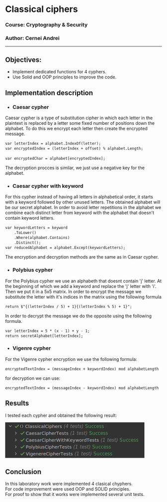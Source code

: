 # Classical ciphers

### Course: Cryptography & Security
### Author: Cernei Andrei

----
## Objectives:

* Implement dedicated functions for 4 cyphers.
* Use Solid and OOP principles to improve the code.

## Implementation description

* ### Caesar cypher

Caesar cypher is a type of substitution cipher in which each letter in the plaintext is replaced by a letter some fixed number of positions down the alphabet. To do this we encrypt each letter then create the encrypted message.

```
var letterIndex = alphabet.IndexOf(letter);
var encryptedIndex = (letterIndex + offset) % alphabet.Length;

var encryptedChar = alphabet[encryptedIndex];
```

The decryption procces is similar, we just use a negative key for the alphabet.

* ### Caesar cypher with keyword

For this cypher instead of having all letters in alphabetical order, it starts with a keyword followed by other unused letters. The obtained alphabet will be our secret alphabet. In order to avoid letter repetitions in the alphabet we combine each distinct letter from keyword with the alphabet that doesn't contain keyword letters.

```
var keywordLetters = keyword
    .ToLower()
    .Where(alphabet.Contains)
    .Distinct();
var reducedAlphabet = alphabet.Except(keywordLetters);
```

The encryption and decryption methods are the same as in Caesar cypher.

* ### Polybius cypher

For the Polybius cypher we use an alphabeth that doesnt contain 'j' letter. At the beginning of which we add a keyword and replace the 'j' letter with 'i'. Then we put it in a 5x5 matrix. In order to encrypt the message we substitute the letter with it's indices in the matrix
using the following formula

```
return $"{(letterIndex / 5) + 1}{(letterIndex % 5) + 1}";
```

In order to decrypt the message we do the opposite using the following formula.

```
var letterIndex = 5 * (x - 1) + y - 1;
return secretAlphabet[letterIndex];
```

* ### Vigenre cypher

For the Vigenre cypher encryption we use the following formula:

```
encryptedTextIndex = (messageIndex + keywordIndex) mod alphabetLength
```
for decryption we can use:

```
encryptedTextIndex = (messageIndex - keywordIndex) mod alphabetLength
```

## Results

I tested each cypher and obtained the following result:

![testsResult](./resources/ClassicalCiphersTestsResult.png)

## Conclusion

In this laboratory work were implemented 4 clasical chyphers.  
For code improvement were used OOP and SOLID principles.  
For proof to show that it works were implemented several unit tests.
